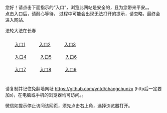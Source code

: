 您好！请点击下面指示的“入口”，浏览此网站是安全的，且为您带来平安。。 <br/>
点击入口后，请耐心等待， 过程中可能会出现无法打开的提示，请忽略，最终会进入网站. </br>

法轮大法在长春<br/>
<div style="padding:10px"><a style="margin:20px" target="_blank" href="https://dbekwl1f89s9t.cloudfront.net/2Qpsp?kufzmcl" id="ccLink1" rel="nofollow">入口1</a> <a target="_blank" style="margin:20px" href="https://d3gcpii0v4ecvm.cloudfront.net/2Qpsp?llocjgo" id="ccLink2" rel="nofollow">入口2</a> <a style="margin:20px" target="_blank" href="https://d1701nlw2s8b9p.cloudfront.net/2Qpsp?bctsxb" id="ccLink3" rel="nofollow">入口3</a></div>

<div style="padding:10px" ><a style="margin:20px" target="_blank" href="https://dbekwl1f89s9t.cloudfront.net/2Qpsp?kufzmcl" id="ccLink4" rel="nofollow">入口4</a> <a style="margin:20px" href="https://d3gcpii0v4ecvm.cloudfront.net/2Qpsp?llocjgo" target="_blank" id="ccLink5" rel="nofollow">入口5</a> <a style="margin:20px" href="https://d1701nlw2s8b9p.cloudfront.net/2Qpsp?bctsxb" target="_blank" id="ccLink6" rel="nofollow">入口6</a></div>

<div style="padding:10px"><a style="margin:20px" target="_blank" href="https://dbekwl1f89s9t.cloudfront.net/2Qpsp?kufzmcl" id="ccLink7" rel="nofollow">入口7</a> <a style="margin:20px" href="https://d3gcpii0v4ecvm.cloudfront.net/2Qpsp?llocjgo" target="_blank" id="ccLink8" rel="nofollow">入口8</a> <a style="margin:20px" target="_blank" href="https://d1701nlw2s8b9p.cloudfront.net/2Qpsp?bctsxb" id="ccLink9" rel="nofollow">入口9</a></div>

<br/>



请复制并记住免翻墙网址 https://github.com/yntd/changchunzx (http后一定要加s)，在电脑或手机的浏览器均可访问。。<br/>

微信如提示停止访问该网页，须先点击右上角，选择浏览器打开。

